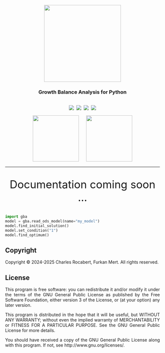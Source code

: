 <p align="center">
  <img src="https://github.com/user-attachments/assets/e801eb01-4108-4fe0-a5ef-763002dd583f" width=250 />

</p>
<h3 align="center">Growth Balance Analysis for Python</h3>

<p align="center">
<br />
<a href="https://github.com/charlesrocabert/gbapy/releases/latest"><img src="https://img.shields.io/github/release/charlesrocabert/gbapy/all.svg" /></a>&nbsp;
<a href="https://github.com/charlesrocabert/gbapy/actions/workflows/cmake-multi-platform.yml"><img src="https://github.com/charlesrocabert/gbapy/actions/workflows/cmake-multi-platform.yml/badge.svg" /></a>&nbsp;
<a href="https://github.com/charlesrocabert/gbapy/LICENSE.html"><img src="https://img.shields.io/badge/License-GPLv3-blue.svg" /></a>&nbsp;
<img src="https://img.shields.io/badge/Python-3776AB?logo=python&logoColor=fff" />
</p>

<p align="center">
  <a href="https://www.cs.hhu.de/en/research-groups/computational-cell-biology" target="_blank"><img src="https://github.com/user-attachments/assets/4e4b3b79-0d6a-4328-9c3f-3497401887e4" width=150 /></a>
  &nbsp;&nbsp;&nbsp;&nbsp;
  <a href="https://www.hhu.de/en/" target="_blank"><img src="https://github.com/user-attachments/assets/7db5c8f7-e37a-415f-88c3-1b06a49e1f28" width=150 /></a>
</p>

-----------------

<p align="center" style="font-size: 2.5em;">
Documentation coming soon ...
</p>

```python
import gba
model = gba.read_ods_model(name="my_model")
model.find_initial_solution()
model.set_condition("1")
model.find_optimum()
```

## Copyright <a name="copyright"></a>
Copyright © 2024-2025 Charles Rocabert, Furkan Mert. All rights reserved.

## License <a name="license"></a>

<p align="justify">
This program is free software: you can redistribute it and/or modify it under the terms of the GNU General Public License as published by the Free Software Foundation, either version 3 of the License, or (at your option) any later version.
</p>

<p align="justify">
This program is distributed in the hope that it will be useful, but WITHOUT ANY WARRANTY; without even the implied warranty of MERCHANTABILITY or FITNESS FOR A PARTICULAR PURPOSE. See the GNU General Public License for more details.
</p>

<p align="justify">
You should have received a copy of the GNU General Public License along with this program. If not, see http://www.gnu.org/licenses/.
</p>
